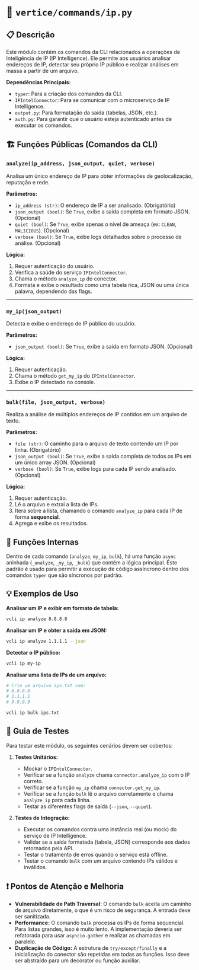 
# 📄 `vertice/commands/ip.py`

## 📋 Descrição

Este módulo contém os comandos da CLI relacionados a operações de Inteligência de IP (IP Intelligence). Ele permite aos usuários analisar endereços de IP, detectar seu próprio IP público e realizar análises em massa a partir de um arquivo.

**Dependências Principais:**
- `typer`: Para a criação dos comandos da CLI.
- `IPIntelConnector`: Para se comunicar com o microserviço de IP Intelligence.
- `output.py`: Para formatação da saída (tabelas, JSON, etc.).
- `auth.py`: Para garantir que o usuário esteja autenticado antes de executar os comandos.

## 🏗️ Funções Públicas (Comandos da CLI)

### `analyze(ip_address, json_output, quiet, verbose)`

Analisa um único endereço de IP para obter informações de geolocalização, reputação e rede.

**Parâmetros:**
- `ip_address (str)`: O endereço de IP a ser analisado. (Obrigatório)
- `json_output (bool)`: Se `True`, exibe a saída completa em formato JSON. (Opcional)
- `quiet (bool)`: Se `True`, exibe apenas o nível de ameaça (ex: `CLEAN`, `MALICIOUS`). (Opcional)
- `verbose (bool)`: Se `True`, exibe logs detalhados sobre o processo de análise. (Opcional)

**Lógica:**
1.  Requer autenticação do usuário.
2.  Verifica a saúde do serviço `IPIntelConnector`.
3.  Chama o método `analyze_ip` do conector.
4.  Formata e exibe o resultado como uma tabela rica, JSON ou uma única palavra, dependendo das flags.

---

### `my_ip(json_output)`

Detecta e exibe o endereço de IP público do usuário.

**Parâmetros:**
- `json_output (bool)`: Se `True`, exibe a saída em formato JSON. (Opcional)

**Lógica:**
1.  Requer autenticação.
2.  Chama o método `get_my_ip` do `IPIntelConnector`.
3.  Exibe o IP detectado no console.

---

### `bulk(file, json_output, verbose)`

Realiza a análise de múltiplos endereços de IP contidos em um arquivo de texto.

**Parâmetros:**
- `file (str)`: O caminho para o arquivo de texto contendo um IP por linha. (Obrigatório)
- `json_output (bool)`: Se `True`, exibe a saída completa de todos os IPs em um único array JSON. (Opcional)
- `verbose (bool)`: Se `True`, exibe logs para cada IP sendo analisado. (Opcional)

**Lógica:**
1.  Requer autenticação.
2.  Lê o arquivo e extrai a lista de IPs.
3.  Itera sobre a lista, chamando o comando `analyze_ip` para cada IP de forma **sequencial**.
4.  Agrega e exibe os resultados.

## 🔬 Funções Internas

Dentro de cada comando (`analyze`, `my_ip`, `bulk`), há uma função `async` aninhada (`_analyze`, `_my_ip`, `_bulk`) que contém a lógica principal. Este padrão é usado para permitir a execução de código assíncrono dentro dos comandos `typer` que são síncronos por padrão.

## 💡 Exemplos de Uso

**Analisar um IP e exibir em formato de tabela:**
```bash
vcli ip analyze 8.8.8.8
```

**Analisar um IP e obter a saída em JSON:**
```bash
vcli ip analyze 1.1.1.1 --json
```

**Detectar o IP público:**
```bash
vcli ip my-ip
```

**Analisar uma lista de IPs de um arquivo:**
```bash
# Crie um arquivo ips.txt com:
# 8.8.8.8
# 1.1.1.1
# 9.9.9.9

vcli ip bulk ips.txt
```

## 🧪 Guia de Testes

Para testar este módulo, os seguintes cenários devem ser cobertos:

1.  **Testes Unitários:**
    - Mockar o `IPIntelConnector`.
    - Verificar se a função `analyze` chama `connector.analyze_ip` com o IP correto.
    - Verificar se a função `my_ip` chama `connector.get_my_ip`.
    - Verificar se a função `bulk` lê o arquivo corretamente e chama `analyze_ip` para cada linha.
    - Testar as diferentes flags de saída (`--json`, `--quiet`).

2.  **Testes de Integração:**
    - Executar os comandos contra uma instância real (ou mock) do serviço de IP Intelligence.
    - Validar se a saída formatada (tabela, JSON) corresponde aos dados retornados pela API.
    - Testar o tratamento de erros quando o serviço está offline.
    - Testar o comando `bulk` com um arquivo contendo IPs válidos e inválidos.

## ❗ Pontos de Atenção e Melhoria

- **Vulnerabilidade de Path Traversal:** O comando `bulk` aceita um caminho de arquivo diretamente, o que é um risco de segurança. A entrada deve ser sanitizada.
- **Performance:** O comando `bulk` processa os IPs de forma sequencial. Para listas grandes, isso é muito lento. A implementação deveria ser refatorada para usar `asyncio.gather` e realizar as chamadas em paralelo.
- **Duplicação de Código:** A estrutura de `try/except/finally` e a inicialização do conector são repetidas em todas as funções. Isso deve ser abstraído para um decorator ou função auxiliar.
